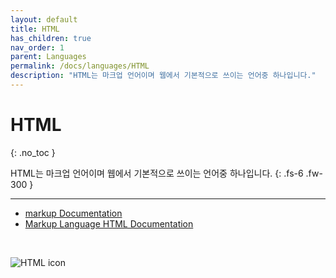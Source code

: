```yaml
---
layout: default
title: HTML
has_children: true
nav_order: 1
parent: Languages
permalink: /docs/languages/HTML
description: "HTML는 마크업 언어이며 웹에서 기본적으로 쓰이는 언어중 하나입니다."
---
```


# HTML
{: .no_toc }


HTML는 마크업 언어이며 웹에서 기본적으로 쓰이는 언어중 하나입니다.
{: .fs-6 .fw-300 }

---

+ [markup Documentation](https://www.w3.org/MarkUp/)
+ [Markup Language HTML Documentation](https://html.spec.whatwg.org/)

<br>

![HTML icon](/post_images/HTML/What-is-HTML/HTML-icon.png)